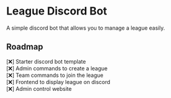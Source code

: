 # League Discord Bot

A simple discord bot that allows you to manage a league easily.

## Roadmap 

[❌] Starter discord bot template <br>
[❌] Admin commands to create a league <br>
[❌] Team commands to join the league <br>
[❌] Frontend to display league on discord <br>
[❌] Admin control website <br>


